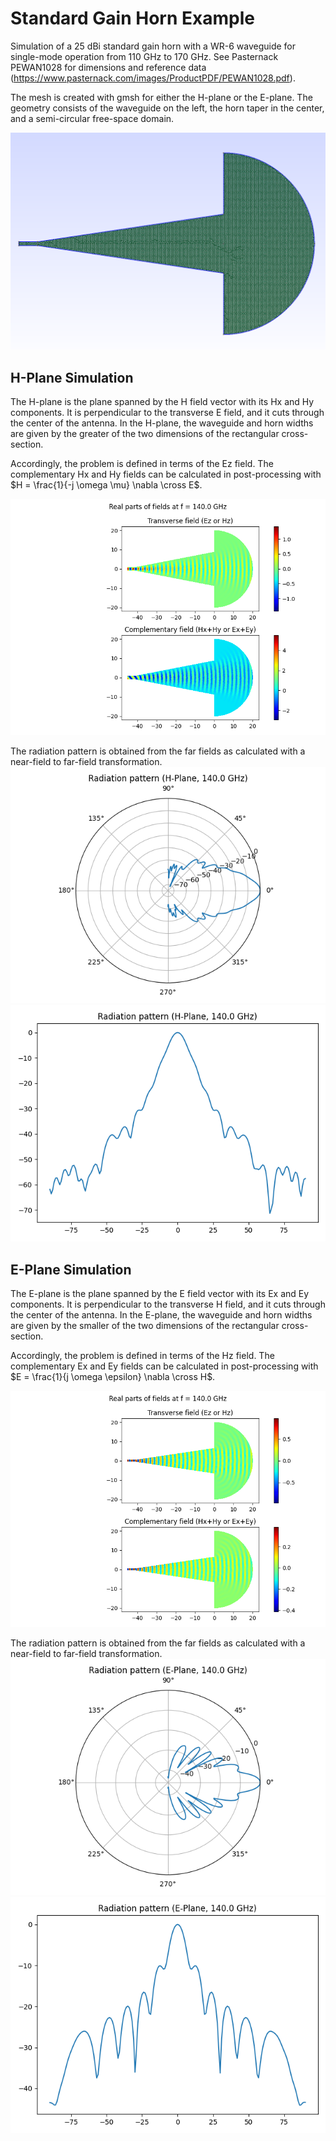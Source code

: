 # Standard Gain Horn Example
Simulation of a 25 dBi standard gain horn with a WR-6 waveguide for single-mode operation from 110 GHz to 170 GHz.
See Pasternack PEWAN1028 for dimensions and reference data (https://www.pasternack.com/images/ProductPDF/PEWAN1028.pdf).

The mesh is created with gmsh for either the H-plane or the E-plane. 
The geometry consists of the waveguide on the left, the horn taper in the center, and a semi-circular free-space domain.

![mesh](mesh_e-plane.png)

## H-Plane Simulation
The H-plane is the plane spanned by the H field vector with its Hx and Hy components. 
It is perpendicular to the transverse E field, and it cuts through the center of the antenna.
In the H-plane, the waveguide and horn widths are given by the greater of the two dimensions of the rectangular cross-section.

Accordingly, the problem is defined in terms of the Ez field. 
The complementary Hx and Hy fields can be calculated in post-processing with $H = \frac{1}{-j \omega \mu} \nabla \cross E$.

![H-plane fields](horn_h-plane_fields.png)

The radiation pattern is obtained from the far fields as calculated with a near-field to far-field transformation.
![H-plane polar pattern](horn_h-plane_pattern_polar.png)
![H-plane rectangular pattern](horn_h-plane_pattern_rect.png)

## E-Plane Simulation
The E-plane is the plane spanned by the E field vector with its Ex and Ey components. 
It is perpendicular to the transverse H field, and it cuts through the center of the antenna.
In the E-plane, the waveguide and horn widths are given by the smaller of the two dimensions of the rectangular cross-section.

Accordingly, the problem is defined in terms of the Hz field. 
The complementary Ex and Ey fields can be calculated in post-processing with $E = \frac{1}{j \omega \epsilon} \nabla \cross H$.

![E-plane fields](horn_e-plane_fields.png)

The radiation pattern is obtained from the far fields as calculated with a near-field to far-field transformation.
![E-plane polar pattern](horn_e-plane_pattern_polar.png)
![E-plane rectangular pattern](horn_e-plane_pattern_rect.png)

